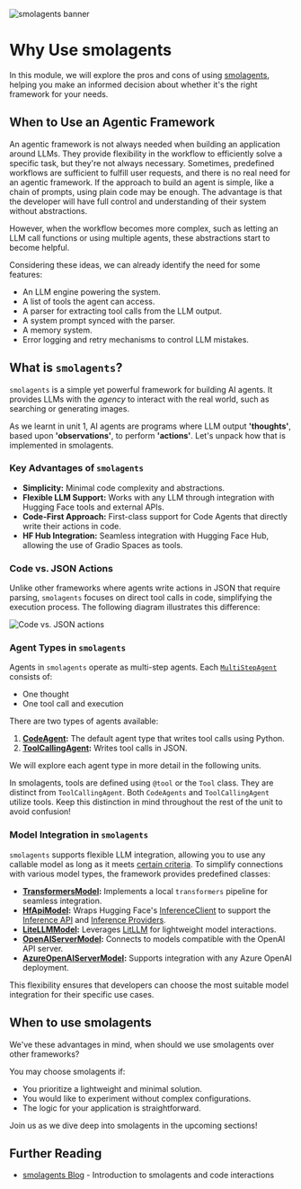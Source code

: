 ![smolagents banner](https://huggingface.co/datasets/huggingface/documentation-images/resolve/main/smolagents/license_to_call.png)
# Why Use smolagents

In this module, we will explore the pros and cons of using [smolagents](https://huggingface.co/blog/smolagents), helping you make an informed decision about whether it's the right framework for your needs.

## When to Use an Agentic Framework

An agentic framework is not always needed when building an application around LLMs. They provide flexibility in the workflow to efficiently solve a specific task, but they're not always necessary. Sometimes, predefined workflows are sufficient to fulfill user requests, and there is no real need for an agentic framework. If the approach to build an agent is simple, like a chain of prompts, using plain code may be enough. The advantage is that the developer will have full control and understanding of their system without abstractions.

However, when the workflow becomes more complex, such as letting an LLM call functions or using multiple agents, these abstractions start to become helpful.

Considering these ideas, we can already identify the need for some features:

* An LLM engine powering the system.
* A list of tools the agent can access.
* A parser for extracting tool calls from the LLM output.
* A system prompt synced with the parser.
* A memory system.
* Error logging and retry mechanisms to control LLM mistakes.

## What is `smolagents`?

`smolagents` is a simple yet powerful framework for building AI agents. It provides LLMs with the _agency_ to interact with the real world, such as searching or generating images. 

As we learnt in unit 1, AI agents are programs where LLM output **'thoughts'**, based upon **'observations'**, to perform **'actions'**. Let's unpack how that is implemented in smolagents.

### Key Advantages of `smolagents`
- **Simplicity:** Minimal code complexity and abstractions.
- **Flexible LLM Support:** Works with any LLM through integration with Hugging Face tools and external APIs.
- **Code-First Approach:** First-class support for Code Agents that directly write their actions in code.
- **HF Hub Integration:** Seamless integration with Hugging Face Hub, allowing the use of Gradio Spaces as tools.

### Code vs. JSON Actions
Unlike other frameworks where agents write actions in JSON that require parsing, `smolagents` focuses on direct tool calls in code, simplifying the execution process. The following diagram illustrates this difference:

![Code vs. JSON actions](https://huggingface.co/datasets/huggingface/documentation-images/resolve/main/transformers/code_vs_json_actions.png)

### Agent Types in `smolagents`
Agents in `smolagents` operate as multi-step agents. Each [`MultiStepAgent`](https://huggingface.co/docs/smolagents/main/en/reference/agents#smolagents.MultiStepAgent) consists of:
- One thought
- One tool call and execution

There are two types of agents available:
1. **[CodeAgent](https://huggingface.co/docs/smolagents/main/en/reference/agents#smolagents.CodeAgent):** The default agent type that writes tool calls using Python.
2. **[ToolCallingAgent](https://huggingface.co/docs/smolagents/main/en/reference/agents#smolagents.ToolCallingAgent):** Writes tool calls in JSON.

We will explore each agent type in more detail in the following units.

<Tip> In smolagents, tools are defined using `@tool` or the `Tool` class. They are distinct from `ToolCallingAgent`. Both `CodeAgents` and `ToolCallingAgent` utilize tools. Keep this distinction in mind throughout the rest of the unit to avoid confusion! </Tip>

### Model Integration in `smolagents`
`smolagents` supports flexible LLM integration, allowing you to use any callable model as long as it meets [certain criteria](https://huggingface.co/docs/smolagents/main/en/reference/models). To simplify connections with various model types, the framework provides predefined classes:

- **[TransformersModel](https://huggingface.co/docs/smolagents/main/en/reference/models#smolagents.TransformersModel):** Implements a local `transformers` pipeline for seamless integration.
- **[HfApiModel](https://huggingface.co/docs/smolagents/main/en/reference/models#smolagents.HfApiModel):** Wraps Hugging Face's [InferenceClient](https://huggingface.co/docs/huggingface_hub/main/en/guides/inference) to support the [Inference API](https://huggingface.co/docs/api-inference/index) and [Inference Providers](https://huggingface.co/blog/inference-providers).
- **[LiteLLMModel](https://huggingface.co/docs/smolagents/main/en/reference/models#smolagents.LiteLLMModel):** Leverages [LitLLM](https://www.litellm.ai/) for lightweight model interactions.
- **[OpenAIServerModel](https://huggingface.co/docs/smolagents/main/en/reference/models#smolagents.OpenAIServerModel):** Connects to models compatible with the OpenAI API server.
- **[AzureOpenAIServerModel](https://huggingface.co/docs/smolagents/main/en/reference/models#smolagents.AzureOpenAIServerModel):** Supports integration with any Azure OpenAI deployment.

This flexibility ensures that developers can choose the most suitable model integration for their specific use cases.

## When to use smolagents

We've these advantages in mind, when should we use smolagents over other frameworks? 

You may choose smolagents if:
- You prioritize a lightweight and minimal solution.
- You would like to experiment without complex configurations.
- The logic for your application is straightforward.

Join us as we dive deep into smolagents in the upcoming sections!

## Further Reading

- [smolagents Blog](https://huggingface.co/blog/smolagents) - Introduction to smolagents and code interactions